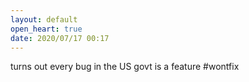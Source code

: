 ```yaml
---
layout: default
open_heart: true
date: 2020/07/17 00:17
---
```


turns out every bug in the US govt is a feature #wontfix
